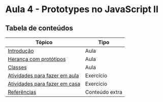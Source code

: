 # Aula 4 - Prototypes no JavaScript II

## Tabela de conteúdos
| Tópico | Tipo |
| ------ | ---- |
|[Introdução](./04.%20Prototypes%20II/4.0%20-%20Introdução.md) | Aula |
|[Herança com protótipos](./04.%20Prototypes%20II/4.1%20-%20Herança%20com%20protótipos.md) | Aula |
|[Classes](./04.%20Prototypes%20II/4.2%20-%20Classes.md) | Aula |
|[Atividades para fazer em aula](./Atividades/Em%20aula/Exercicios.md) | Exercício |
|[Atividades para fazer em casa](./Atividades/Em%20casa/Exercicios.md) | Exercício |
|[Referências](./04.%20Prototypes%20II/4.3%20-%20Bibliografia.md) | Conteúdo extra |